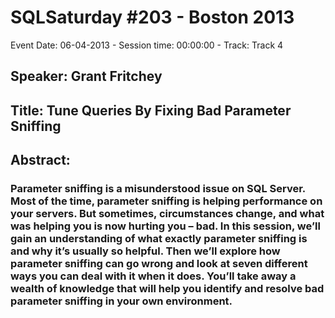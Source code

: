 # SQLSaturday #203 - Boston 2013
Event Date: 06-04-2013 - Session time: 00:00:00 - Track: Track 4
## Speaker: Grant Fritchey
## Title: Tune Queries By Fixing Bad Parameter Sniffing 
## Abstract:
### Parameter sniffing is a misunderstood issue on SQL Server. Most of the time, parameter sniffing is helping performance on your servers. But sometimes, circumstances change, and what was helping you is now hurting you – bad. In this session, we’ll gain an understanding of what exactly parameter sniffing is and why it’s usually so helpful. Then we’ll explore how parameter sniffing can go wrong and look at seven different ways you can deal with it when it does. You’ll take away a wealth of knowledge that will help you identify and resolve bad parameter sniffing in your own environment.
